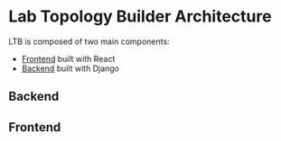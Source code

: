 # Lab Topology Builder Architecture

LTB is composed of two main components:

- [Frontend](#frontend) built with React
- [Backend](#backend) built with Django

## Backend

## Frontend
